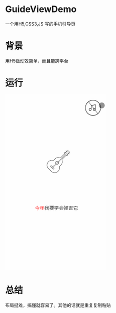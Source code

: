 # GuideViewDemo

一个用H5,CSS3,JS 写的手机引导页

# 背景

用H5做动效简单，而且能跨平台

# 运行

![show](img/show.gif)

# 总结

布局挺难，搞懂就容易了。其他的话就是重复复制粘贴
